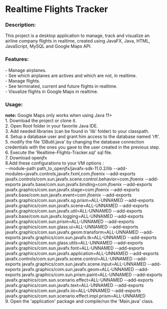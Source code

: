 <h1>Realtime Flights Tracker</h1>
<h3>Description:</h3>
This project is a desktop application to manage, track and visualize an airline company flights in realtime, created using JavaFX, Java, HTML, JavaScript, MySQL and Google Maps API.
<h3>Features:</h3>
- Manage airplanes.<br/>
- See which airplanes are actives and which are not, in realtime.<br/>
- Manage flights.<br/>
- See terminated, current and future flights in realtime.<br/>
- Visualize flights in Google Maps in realtime.
<h3>Usage:</h3>
<b>note:</b> Google Maps only works when using Java 11+<br/>
1. Download the project or clone it.<br/>
2. Open Root folder in your favorite Java IDE.<br/>
3. Add needed libraries (can be found in 'lib' folder) to your classpath.<br/>
4. Setup a database user and grant him access to the database named 'rft'.<br/>
5. modify the file 'DButil.java' by changing the database connection credentials with the ones you gave to the user created in the previous step.<br/>
6. Execute the 'Realtime-Flights-Tracker.sql' sql file.<br/>
7. Download openjfx<br/>
8.Add these configurations to your VM options :<br/>
--module-path
path_to_openjfx/javafx-sdk-11.0.2/lib
--add-modules=javafx.controls,javafx.fxml,com.jfoenix
--add-exports
javafx.controls/com.sun.javafx.scene.control.behavior=com.jfoenix
--add-exports
javafx.base/com.sun.javafx.binding=com.jfoenix
--add-exports
javafx.graphics/com.sun.javafx.stage=com.jfoenix
--add-exports
javafx.base/com.sun.javafx.event=com.jfoenix
--add-exports
javafx.graphics/com.sun.javafx.sg.prism=ALL-UNNAMED
--add-exports
javafx.graphics/com.sun.javafx.scene=ALL-UNNAMED
--add-exports
javafx.graphics/com.sun.javafx.util=ALL-UNNAMED
--add-exports
javafx.base/com.sun.javafx.logging=ALL-UNNAMED
--add-exports
javafx.graphics/com.sun.prism=ALL-UNNAMED
--add-exports
javafx.graphics/com.sun.glass.ui=ALL-UNNAMED
--add-exports
javafx.graphics/com.sun.javafx.geom.transform=ALL-UNNAMED
--add-exports
javafx.graphics/com.sun.javafx.tk=ALL-UNNAMED
--add-exports
javafx.graphics/com.sun.glass.utils=ALL-UNNAMED
--add-exports
javafx.graphics/com.sun.javafx.font=ALL-UNNAMED
--add-exports
javafx.graphics/com.sun.javafx.application=ALL-UNNAMED
--add-exports
javafx.controls/com.sun.javafx.scene.control=ALL-UNNAMED
--add-exports
javafx.graphics/com.sun.javafx.scene.input=ALL-UNNAMED
--add-exports
javafx.graphics/com.sun.javafx.geom=ALL-UNNAMED
--add-exports
javafx.graphics/com.sun.prism.paint=ALL-UNNAMED
--add-exports
javafx.graphics/com.sun.scenario.effect=ALL-UNNAMED
--add-exports
javafx.graphics/com.sun.javafx.text=ALL-UNNAMED
--add-exports
javafx.graphics/com.sun.javafx.iio=ALL-UNNAMED
--add-exports
javafx.graphics/com.sun.scenario.effect.impl.prism=ALL-UNNAMED<br/>
9. Open the 'application' package and compile/run the 'Main.java' class.

